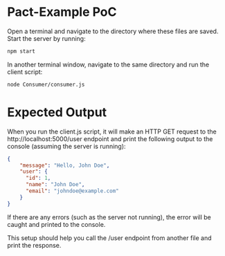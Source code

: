 # Pact-Example PoC

Open a terminal and navigate to the directory where these files are saved.
Start the server by running:
```bash
npm start
```

In another terminal window, navigate to the same directory and run the client script:
```bash
node Consumer/consumer.js
```

# Expected Output
When you run the client.js script, it will make an HTTP GET request to the http://localhost:5000/user endpoint and print the following output to the console (assuming the server is running):
```json
{ 
    "message": "Hello, John Doe", 
    "user": { 
      "id": 1, 
      "name": "John Doe", 
      "email": "johndoe@example.com"
    } 
}

```

If there are any errors (such as the server not running), the error will be caught and printed to the console.

This setup should help you call the /user endpoint from another file and print the response.
